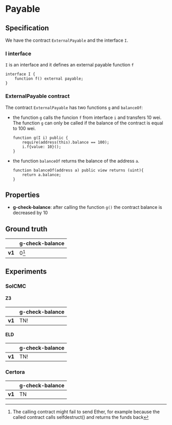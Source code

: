 # Payable

## Specification
We have the contract `ExternalPayable` and the interface `I`.
### I interface
`I` is an interface and it defines an external payable function `f`
```
interface I {
	function f() external payable;
}
```

### ExternalPayable contract

The contract `ExternalPayable` has two functions `g` and `balanceOf`: 

- the function `g` calls the funcion `f` from interface `i` and transfers 10 wei. The function `g` can only be called if the balance of the contract is equal to 100 wei.
    ```
    function g(I i) public {
		require(address(this).balance == 100);
		i.f{value: 10}();
	}
    ```
- the function `balanceOf` returns the balance of the address `a`.
    ```
    function balanceOf(address a) public view returns (uint){
        return a.balance;
    }
    ```

## Properties
- **g-check-balance**: after calling the function `g()` the contract balance is decreased by 10

## Ground truth
|        | g-check-balance |
|--------|-----------------|
| **v1** | 0[^1]           |
 
[^1]: The calling contract might fail to send Ether, for example because the called contract calls selfdestruct() and returns the funds back

## Experiments
### SolCMC
#### Z3
|        | g-check-balance |
|--------|-----------------|
| **v1** | TN!             |
 

#### ELD
|        | g-check-balance |
|--------|-----------------|
| **v1** | TN!             |
 


### Certora
|        | g-check-balance |
|--------|-----------------|
| **v1** | TN              |
 

